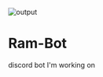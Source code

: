 ![output](https://user-images.githubusercontent.com/79847791/115976209-95cea980-a539-11eb-8a7c-565ffdfe8473.png)
# Ram-Bot
discord bot I'm working on
